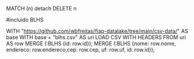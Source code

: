 MATCH (n) detach DELETE n

#incluido BLHS

WITH "https://github.com/wbfreitas/fiap-datalake/tree/main/csv-data/" AS base
WITH base + "blhs.csv" AS uri
LOAD CSV WITH HEADERS FROM uri AS row
MERGE (:BLHS {id: row.id});
MERGE (:BLHS {nome: row.nome, endereco: row.endereco,cep: row.cep, uf: row.uf, id: row.id});


